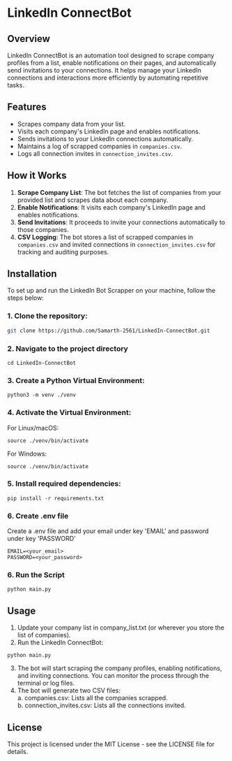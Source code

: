# LinkedIn ConnectBot

## Overview

LinkedIn ConnectBot is an automation tool designed to scrape company profiles from a list, enable notifications on their pages, and automatically send invitations to your connections. It helps manage your LinkedIn connections and interactions more efficiently by automating repetitive tasks.

## Features

- Scrapes company data from your list.
- Visits each company's LinkedIn page and enables notifications.
- Sends invitations to your LinkedIn connections automatically.
- Maintains a log of scrapped companies in `companies.csv`.
- Logs all connection invites in `connection_invites.csv`.

## How it Works

1. **Scrape Company List**: The bot fetches the list of companies from your provided list and scrapes data about each company.
2. **Enable Notifications**: It visits each company's LinkedIn page and enables notifications.
3. **Send Invitations**: It proceeds to invite your connections automatically to those companies.
4. **CSV Logging**: The bot stores a list of scrapped companies in `companies.csv` and invited connections in `connection_invites.csv` for tracking and auditing purposes.

## Installation

To set up and run the LinkedIn Bot Scrapper on your machine, follow the steps below:

### 1. Clone the repository:

```bash
git clone https://github.com/Samarth-2561/LinkedIn-ConnectBot.git
```

### 2. Navigate to the project directory

```
cd LinkedIn-ConnectBot
```

### 3. Create a Python Virtual Environment:

```
python3 -m venv ./venv
```

### 4. Activate the Virtual Environment:

For Linux/macOS:

```
source ./venv/bin/activate
```

For Windows:

```
source ./venv/bin/activate
```

### 5. Install required dependencies:

```
pip install -r requirements.txt
```

### 6. Create .env file

Create a .env file and add your email under key 'EMAIL' and password under key 'PASSWORD'

```
EMAIL=<your_email>
PASSWORD=<your_password>
```

### 6. Run the Script

```
python main.py
```

## Usage

1. Update your company list in company_list.txt (or wherever you store the list of companies).
2. Run the LinkedIn ConnectBot:

```
python main.py
```

3. The bot will start scraping the company profiles, enabling notifications, and inviting connections. You can monitor the process through the terminal or log files.
4. The bot will generate two CSV files:<br>
   a. companies.csv: Lists all the companies scrapped. <br>
   b. connection_invites.csv: Lists all the connections invited.

## License

This project is licensed under the MIT License - see the LICENSE file for details.
